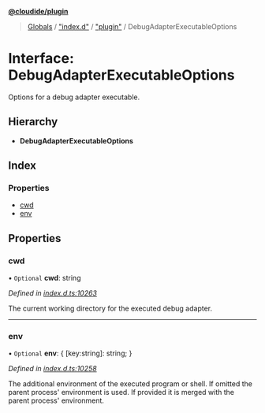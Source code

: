 **[@cloudide/plugin](../README.md)**

> [Globals](../README.md) / ["index.d"](../modules/_index_d_.md) / ["plugin"](../modules/_index_d_._plugin_.md) / DebugAdapterExecutableOptions

# Interface: DebugAdapterExecutableOptions

Options for a debug adapter executable.

## Hierarchy

* **DebugAdapterExecutableOptions**

## Index

### Properties

* [cwd](_index_d_._plugin_.debugadapterexecutableoptions.md#cwd)
* [env](_index_d_._plugin_.debugadapterexecutableoptions.md#env)

## Properties

### cwd

• `Optional` **cwd**: string

*Defined in [index.d.ts:10263](https://github.com/huaweicloud/cloudide-plugin-api/blob/1ab5ef8/index.d.ts#L10263)*

The current working directory for the executed debug adapter.

___

### env

• `Optional` **env**: { [key:string]: string;  }

*Defined in [index.d.ts:10258](https://github.com/huaweicloud/cloudide-plugin-api/blob/1ab5ef8/index.d.ts#L10258)*

The additional environment of the executed program or shell. If omitted
the parent process' environment is used. If provided it is merged with
the parent process' environment.
